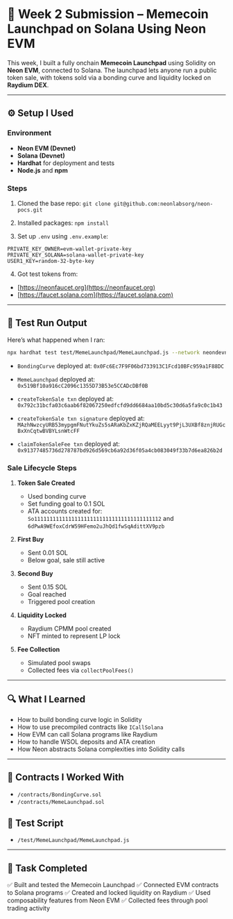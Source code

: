# 🧪 Week 2 Submission – Memecoin Launchpad on Solana Using Neon EVM

This week, I built a fully onchain **Memecoin Launchpad** using Solidity on **Neon EVM**, connected to Solana.
The launchpad lets anyone run a public token sale, with tokens sold via a bonding curve and liquidity locked on **Raydium DEX**.

---

## ⚙️ Setup I Used

### Environment

* **Neon EVM (Devnet)**
* **Solana (Devnet)**
* **Hardhat** for deployment and tests
* **Node.js** and **npm**

### Steps

1. Cloned the base repo:
   `git clone git@github.com:neonlabsorg/neon-pocs.git`

2. Installed packages:
   `npm install`

3. Set up `.env` using `.env.example`:

```env
PRIVATE_KEY_OWNER=evm-wallet-private-key
PRIVATE_KEY_SOLANA=solana-wallet-private-key
USER1_KEY=random-32-byte-key
```

4. Got test tokens from:

* [https://neonfaucet.org](https://neonfaucet.org)
* [https://faucet.solana.com](https://faucet.solana.com)

---

## 🧪 Test Run Output

Here’s what happened when I ran:

```bash
npx hardhat test test/MemeLaunchpad/MemeLaunchpad.js --network neondevnet
```

* `BondingCurve` deployed at:
  `0x0Fc6Ec7F9F06bd733913C1Fcd10BFc959a1F88DC`

* `MemeLaunchpad` deployed at:
  `0x519Bf10a916cC2096c1355D73B53e5CCADcDBf0B`

* `createTokenSale txn` deployed at:
  `0x792c31bcfa03c6aab6f82067250edfcfd9dd6684aa10bd5c30d6a5fa9c0c1b43`

* `createTokenSale txn signature` deployed at:
  `MAzhNwzcyURB53mypgmFNutYkuZs5sARaKbZxKZjRQaMEELyyt9PjL3UXBf8znjRUGcBxXnCqtwBVBYLsnWtcFF`

* `claimTokenSaleFee txn` deployed at:
  `0x91377485736d278787bd926d569cb6a92d36f05a4cb083049f33b7d6ea826b2d`

### Sale Lifecycle Steps

1. **Token Sale Created**

   * Used bonding curve
   * Set funding goal to 0.1 SOL
   * ATA accounts created for:
     `So11111111111111111111111111111111111111112` and `6dPwA9WEfoxCdrW59HFemo2uJhQd1fwSqAdittXV9pzb`

2. **First Buy**

   * Sent 0.01 SOL
   * Below goal, sale still active

3. **Second Buy**

   * Sent 0.15 SOL
   * Goal reached
   * Triggered pool creation

4. **Liquidity Locked**

   * Raydium CPMM pool created
   * NFT minted to represent LP lock

5. **Fee Collection**

   * Simulated pool swaps
   * Collected fees via `collectPoolFees()`

---

## 🔍 What I Learned

* How to build bonding curve logic in Solidity
* How to use precompiled contracts like `ICallSolana`
* How EVM can call Solana programs like Raydium
* How to handle WSOL deposits and ATA creation
* How Neon abstracts Solana complexities into Solidity calls

---

## 📁 Contracts I Worked With

* `/contracts/BondingCurve.sol`
* `/contracts/MemeLaunchpad.sol`

## 📄 Test Script

* `/test/MemeLaunchpad/MemeLaunchpad.js`

---

## 🏁 Task Completed

✅ Built and tested the Memecoin Launchpad
✅ Connected EVM contracts to Solana programs
✅ Created and locked liquidity on Raydium
✅ Used composability features from Neon EVM
✅ Collected fees through pool trading activity
